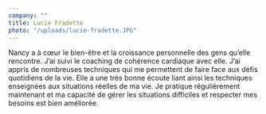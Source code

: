 ```yaml
---
company: ""
title: Lucie Fradette
photo: "/uploads/lucie-fradette.JPG"
---
```


Nancy a à cœur le bien-être et la croissance personnelle des gens qu’elle rencontre. J’ai suivi le coaching de cohérence cardiaque avec elle. J’ai appris de nombreuses techniques qui me permettent de faire face aux défis quotidiens de la vie. Elle a une très bonne écoute liant ainsi les techniques enseignées aux situations réelles de ma vie. Je pratique régulièrement maintenant et ma capacité de gérer les situations difficiles et respecter mes besoins est bien améliorée.
